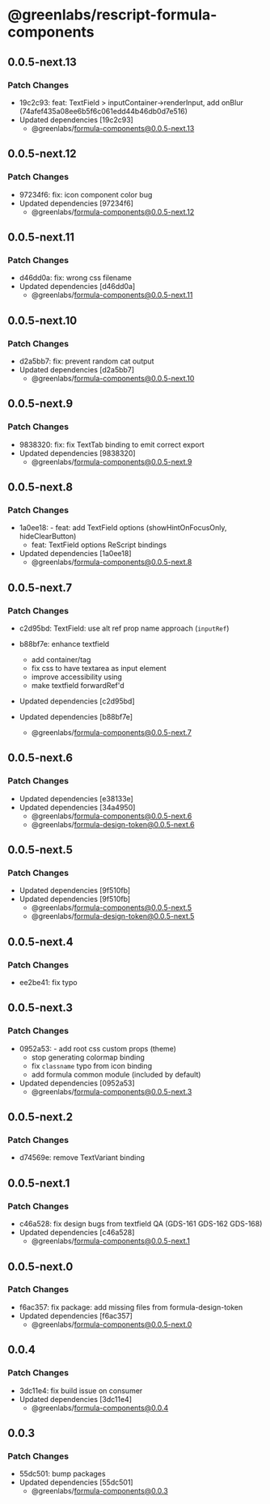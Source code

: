# @greenlabs/rescript-formula-components

## 0.0.5-next.13

### Patch Changes

- 19c2c93: feat: TextField > inputContainer->renderInput, add onBlur (74afef435a08ee6b5f6c061edd44b46db0d7e516)
- Updated dependencies [19c2c93]
  - @greenlabs/formula-components@0.0.5-next.13

## 0.0.5-next.12

### Patch Changes

- 97234f6: fix: icon component color bug
- Updated dependencies [97234f6]
  - @greenlabs/formula-components@0.0.5-next.12

## 0.0.5-next.11

### Patch Changes

- d46dd0a: fix: wrong css filename
- Updated dependencies [d46dd0a]
  - @greenlabs/formula-components@0.0.5-next.11

## 0.0.5-next.10

### Patch Changes

- d2a5bb7: fix: prevent random cat output
- Updated dependencies [d2a5bb7]
  - @greenlabs/formula-components@0.0.5-next.10

## 0.0.5-next.9

### Patch Changes

- 9838320: fix: fix TextTab binding to emit correct export
- Updated dependencies [9838320]
  - @greenlabs/formula-components@0.0.5-next.9

## 0.0.5-next.8

### Patch Changes

- 1a0ee18: - feat: add TextField options (showHintOnFocusOnly, hideClearButton)
  - feat: TextField options ReScript bindings
- Updated dependencies [1a0ee18]
  - @greenlabs/formula-components@0.0.5-next.8

## 0.0.5-next.7

### Patch Changes

- c2d95bd: TextField: use alt ref prop name approach (`inputRef`)
- b88bf7e: enhance textfield

  - add container/tag
  - fix css to have textarea as input element
  - improve accessibility using <label />
  - make textfield forwardRef'd

- Updated dependencies [c2d95bd]
- Updated dependencies [b88bf7e]
  - @greenlabs/formula-components@0.0.5-next.7

## 0.0.5-next.6

### Patch Changes

- Updated dependencies [e38133e]
- Updated dependencies [34a4950]
  - @greenlabs/formula-components@0.0.5-next.6
  - @greenlabs/formula-design-token@0.0.5-next.6

## 0.0.5-next.5

### Patch Changes

- Updated dependencies [9f510fb]
- Updated dependencies [9f510fb]
  - @greenlabs/formula-components@0.0.5-next.5
  - @greenlabs/formula-design-token@0.0.5-next.5

## 0.0.5-next.4

### Patch Changes

- ee2be41: fix typo

## 0.0.5-next.3

### Patch Changes

- 0952a53: - add root css custom props (theme)
  - stop generating colormap binding
  - fix `classname` typo from icon binding
  - add formula common module (included by default)
- Updated dependencies [0952a53]
  - @greenlabs/formula-components@0.0.5-next.3

## 0.0.5-next.2

### Patch Changes

- d74569e: remove TextVariant binding

## 0.0.5-next.1

### Patch Changes

- c46a528: fix design bugs from textfield QA (GDS-161 GDS-162 GDS-168)
- Updated dependencies [c46a528]
  - @greenlabs/formula-components@0.0.5-next.1

## 0.0.5-next.0

### Patch Changes

- f6ac357: fix package: add missing files from formula-design-token
- Updated dependencies [f6ac357]
  - @greenlabs/formula-components@0.0.5-next.0

## 0.0.4

### Patch Changes

- 3dc11e4: fix build issue on consumer
- Updated dependencies [3dc11e4]
  - @greenlabs/formula-components@0.0.4

## 0.0.3

### Patch Changes

- 55dc501: bump packages
- Updated dependencies [55dc501]
  - @greenlabs/formula-components@0.0.3
